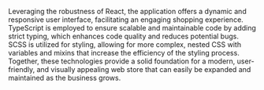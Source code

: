 Leveraging the robustness of React, the application offers a dynamic and responsive user interface, facilitating an engaging shopping experience. TypeScript is employed to ensure scalable and maintainable code by adding strict typing, which enhances code quality and reduces potential bugs. SCSS is utilized for styling, allowing for more complex, nested CSS with variables and mixins that increase the efficiency of the styling process. Together, these technologies provide a solid foundation for a modern, user-friendly, and visually appealing web store that can easily be expanded and maintained as the business grows.
